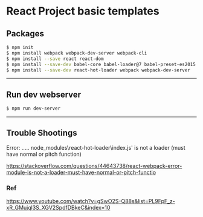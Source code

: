 # React Project basic templates


## Packages
```bash
$ npm init
$ npm install webpack webpack-dev-server webpack-cli
$ npm install --save react react-dom
$ npm install --save-dev babel-core babel-loader@7 babel-preset-es2015 babel-preset-react -D
$ npm install --save-dev react-hot-loader webpack webpack-dev-server
```

----------
## Run dev webserver

```bash
$ npm run dev-server
```

-----------
## Trouble Shootings
Error: ..... node_modules\react-hot-loader\index.js' is not a loader (must have normal or pitch function)

https://stackoverflow.com/questions/44643738/react-webpack-error-module-is-not-a-loader-must-have-normal-or-pitch-functio


### Ref
https://www.youtube.com/watch?v=gSwO2S-Q88s&list=PL9FpF_z-xR_GMujql3S_XGV2SpdfDBkeC&index=10
